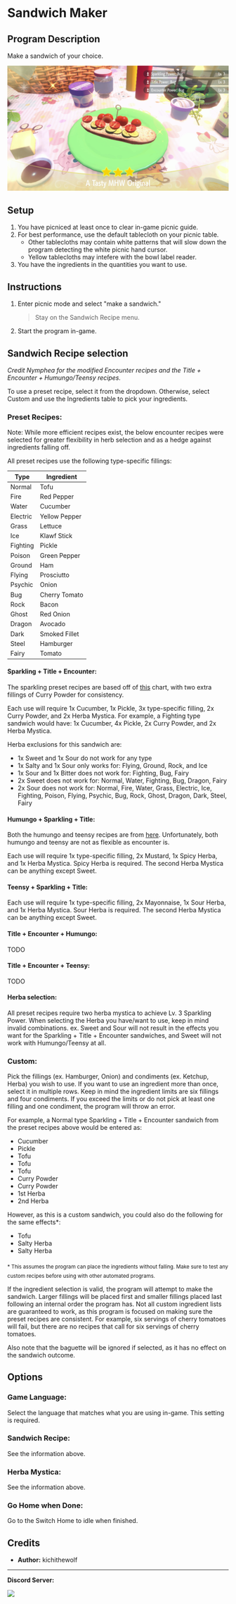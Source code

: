 # Sandwich Maker

## Program Description

Make a sandwich of your choice.

<img src="images/SandwichMaker.png">

## Setup

1. You have picniced at least once to clear in-game picnic guide.
2. For best performance, use the default tablecloth on your picnic table.
	- Other tablecloths may contain white patterns that will slow down the program detecting the white picnic hand cursor.
	- Yellow tablecloths may intefere with the bowl label reader.
3. You have the ingredients in the quantities you want to use.

## Instructions

1. Enter picnic mode and select "make a sandwich."
	> Stay on the Sandwich Recipe menu.
2. Start the program in-game.

## Sandwich Recipe selection

*Credit Nymphea for the modified Encounter recipes and the Title + Encounter + Humungo/Teensy recipes.*

To use a preset recipe, select it from the dropdown. Otherwise, select Custom and use the Ingredients table to pick your ingredients.

### Preset Recipes:

Note: While more efficient recipes exist, the below encounter recipes were selected for greater flexibility in herb selection and as a hedge against ingredients falling off.

All preset recipes use the following type-specific fillings:

| Type   | Ingredient |
|--------|------------|
|Normal  |Tofu        |
|Fire|Red Pepper|
|Water|Cucumber|
|Electric|Yellow Pepper|
|Grass|Lettuce|
|Ice|Klawf Stick|
|Fighting|Pickle|
|Poison|Green Pepper|
|Ground|Ham|
|Flying|Prosciutto|
|Psychic|Onion|
|Bug|Cherry Tomato|
|Rock|Bacon|
|Ghost|Red Onion|
|Dragon|Avocado|
|Dark|Smoked Fillet|
|Steel|Hamburger|
|Fairy|Tomato|

#### Sparkling + Title + Encounter:

The sparkling preset recipes are based off of [this](https://twitter.com/silentdestroysr/status/1597664770991468545) chart, with two extra fillings of Curry Powder for consistency.

Each use will require 1x Cucumber, 1x Pickle, 3x type-specific filling, 2x Curry Powder, and 2x Herba Mystica. For example, a Fighting type sandwich would have: 1x Cucumber, 4x Pickle, 2x Curry Powder, and 2x Herba Mystica.

Herba exclusions for this sandwich are:
- 1x Sweet and 1x Sour do not work for any type
- 1x Salty and 1x Sour only works for: Flying, Ground, Rock, and Ice
- 1x Sour and 1x Bitter does not work for: Fighting, Bug, Fairy
- 2x Sweet does not work for: Normal, Water, Fighting, Bug, Dragon, Fairy
- 2x Sour does not work for: Normal, Fire, Water, Grass, Electric, Ice, Fighting, Poison, Flying, Psychic, Bug, Rock, Ghost, Dragon, Dark, Steel, Fairy

#### Humungo + Sparkling + Title:

Both the humungo and teensy recipes are from [here](https://old.reddit.com/r/PokemonScarletViolet/comments/zi7ag1/ultimate_guide_for_all_18_types_of/). Unfortunately, both humungo and teensy are not as flexible as encounter is.

Each use will require 1x type-specific filling, 2x Mustard, 1x Spicy Herba, and 1x Herba Mystica. Spicy Herba is required. The second Herba Mystica can be anything except Sweet.

#### Teensy + Sparkling + Title:

Each use will require 1x type-specific filling, 2x Mayonnaise, 1x Sour Herba, and 1x Herba Mystica. Sour Herba is required. The second Herba Mystica can be anything except Sweet.

#### Title + Encounter + Humungo:

TODO

#### Title + Encounter + Teensy:

TODO

#### Herba selection:

All preset recipes require two herba mystica to achieve Lv. 3 Sparkling Power. When selecting the Herba you have/want to use, keep in mind invalid combinations. ex. Sweet and Sour will not result in the effects you want for the Sparkling + Title + Encounter sandwiches, and Sweet will not work with Humungo/Teensy at all.

### Custom:

Pick the fillings (ex. Hamburger, Onion) and condiments (ex. Ketchup, Herba) you wish to use. If you want to use an ingredient more than once, select it in multiple rows. Keep in mind the ingredient limits are six fillings and four condiments. If you exceed the limits or do not pick at least one filling and one condiment, the program will throw an error.

For example, a Normal type Sparkling + Title + Encounter sandwich from the preset recipes above would be entered as:
- Cucumber
- Pickle
- Tofu
- Tofu
- Tofu
- Curry Powder
- Curry Powder
- 1st Herba
- 2nd Herba

However, as this is a custom sandwich, you could also do the following for the same effects\*:
- Tofu
- Salty Herba
- Salty Herba

<sub>\* This assumes the program can place the ingredients without falling. Make sure to test any custom recipes before using with other automated programs.</sub>

If the ingredient selection is valid, the program will attempt to make the sandwich. Larger fillings will be placed first and smaller fillings placed last following an internal order the program has. Not all custom ingredient lists are guaranteed to work, as this program is focused on making sure the preset recipes are consistent. For example, six servings of cherry tomatoes will fail, but there are no recipes that call for six servings of cherry tomatoes.

Also note that the baguette will be ignored if selected, as it has no effect on the sandwich outcome.

## Options

### Game Language:

Select the language that matches what you are using in-game. This setting is required.

### Sandwich Recipe:

See the information above.

### Herba Mystica:

See the information above.

### Go Home when Done:

Go to the Switch Home to idle when finished.

## Credits

- **Author:** kichithewolf


<hr>

**Discord Server:** 

[<img src="https://canary.discordapp.com/api/guilds/695809740428673034/widget.png?style=banner2">](https://discord.gg/cQ4gWxN)

